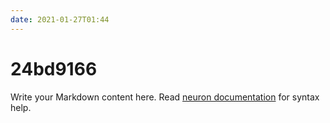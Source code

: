 ```yaml
---
date: 2021-01-27T01:44
---
```


# 24bd9166

Write your Markdown content here. Read [neuron documentation](https://neuron.zettel.page/2011404.html) for syntax help.

